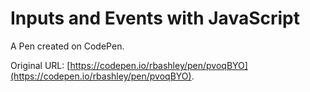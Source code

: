 # Inputs and Events with JavaScript

A Pen created on CodePen.

Original URL: [https://codepen.io/rbashley/pen/pvoqBYO](https://codepen.io/rbashley/pen/pvoqBYO).

